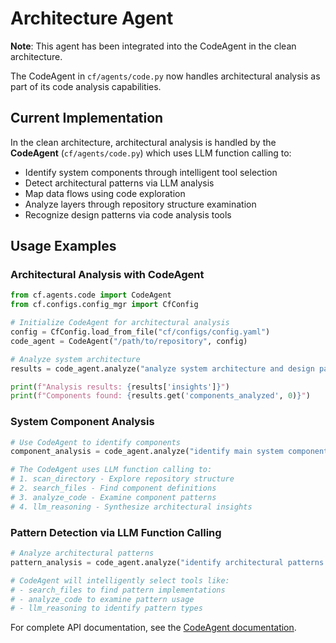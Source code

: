 # Architecture Agent

**Note**: This agent has been integrated into the CodeAgent in the clean architecture.

The CodeAgent in `cf/agents/code.py` now handles architectural analysis as part of its code analysis capabilities.

## Current Implementation

In the clean architecture, architectural analysis is handled by the **CodeAgent** (`cf/agents/code.py`) which uses LLM function calling to:

- Identify system components through intelligent tool selection
- Detect architectural patterns via LLM analysis
- Map data flows using code exploration
- Analyze layers through repository structure examination
- Recognize design patterns via code analysis tools

## Usage Examples

### Architectural Analysis with CodeAgent

```python
from cf.agents.code import CodeAgent
from cf.configs.config_mgr import CfConfig

# Initialize CodeAgent for architectural analysis
config = CfConfig.load_from_file("cf/configs/config.yaml")
code_agent = CodeAgent("/path/to/repository", config)

# Analyze system architecture
results = code_agent.analyze("analyze system architecture and design patterns")

print(f"Analysis results: {results['insights']}")
print(f"Components found: {results.get('components_analyzed', 0)}")
```

### System Component Analysis

```python
# Use CodeAgent to identify components
component_analysis = code_agent.analyze("identify main system components and their responsibilities")

# The CodeAgent uses LLM function calling to:
# 1. scan_directory - Explore repository structure
# 2. search_files - Find component definitions
# 3. analyze_code - Examine component patterns
# 4. llm_reasoning - Synthesize architectural insights
```

### Pattern Detection via LLM Function Calling

```python
# Analyze architectural patterns
pattern_analysis = code_agent.analyze("identify architectural patterns and design principles used")

# CodeAgent will intelligently select tools like:
# - search_files to find pattern implementations
# - analyze_code to examine pattern usage
# - llm_reasoning to identify pattern types
```

For complete API documentation, see the [CodeAgent documentation](index.md#code-agent).